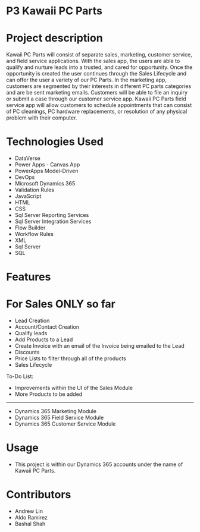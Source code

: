 # P3 Kawaii PC Parts 
# Project description

Kawaii PC Parts will consist of separate sales, marketing, customer service, and field service applications. With the sales app, the users are able to qualify and nurture leads into a trusted, and cared for opportunity. Once the opportunity is created the user continues through the Sales Lifecycle and can offer the user a variety of our PC Parts. In the marketing app, customers are segmented by their interests in different PC parts categories and are be sent marketing emails. Customers will be able to file an inquiry or submit a case through our customer service app. Kawaii PC Parts field service app will allow customers to schedule appointments that can consist of PC cleanings, PC hardware replacements, or resolution of any physical problem with their computer.

# Technologies Used 

* DataVerse 
* Power Apps - Canvas App 
* PowerApps Model-Driven 
* DevOps 
* Microsoft Dynamics 365 
* Validation Rules 
* JavaScript 
* HTML 
* CSS 
* Sql Server Reporting Services 
* Sql Server Integration Services 
* Flow Builder 
* Workflow Rules 
* XML 
* Sql Server 
* SQL

# Features 
# For Sales ONLY so far 
* Lead Creation
* Account/Contact Creation
* Qualify leads 
* Add Products to a Lead 
* Create Invoice with an email of the Invoice being emailed to the Lead
* Discounts 
* Price Lists to filter through all of the products 
* Sales Lifecycle

To-Do List:

* Improvements within the UI of the Sales Module 
* More Products to be added
______________________________________________________
* Dynamics 365 Marketing Module 
* Dynamics 365 Field Service Module
* Dynamics 365 Customer Service Module

# Usage 
* This project is within our Dynamics 365 accounts under the name of Kawaii PC Parts. 

# Contributors
* Andrew Lin 
* Aldo Ramirez
* Bashal Shah 
